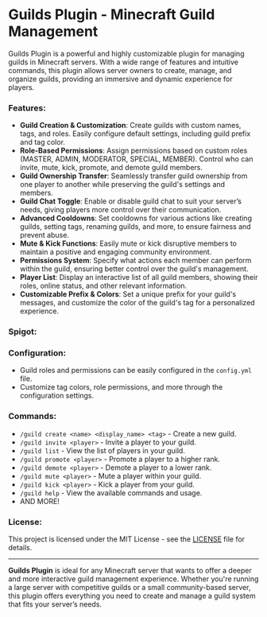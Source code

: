 

# Guilds Plugin - Minecraft Guild Management

Guilds Plugin is a powerful and highly customizable plugin for managing guilds in Minecraft servers. With a wide range of features and intuitive commands, this plugin allows server owners to create, manage, and organize guilds, providing an immersive and dynamic experience for players.

### Features:
- **Guild Creation & Customization**: Create guilds with custom names, tags, and roles. Easily configure default settings, including guild prefix and tag color.
- **Role-Based Permissions**: Assign permissions based on custom roles (MASTER, ADMIN, MODERATOR, SPECIAL, MEMBER). Control who can invite, mute, kick, promote, and demote guild members.
- **Guild Ownership Transfer**: Seamlessly transfer guild ownership from one player to another while preserving the guild's settings and members.
- **Guild Chat Toggle**: Enable or disable guild chat to suit your server’s needs, giving players more control over their communication.
- **Advanced Cooldowns**: Set cooldowns for various actions like creating guilds, setting tags, renaming guilds, and more, to ensure fairness and prevent abuse.
- **Mute & Kick Functions**: Easily mute or kick disruptive members to maintain a positive and engaging community environment.
- **Permissions System**: Specify what actions each member can perform within the guild, ensuring better control over the guild's management.
- **Player List**: Display an interactive list of all guild members, showing their roles, online status, and other relevant information.
- **Customizable Prefix & Colors**: Set a unique prefix for your guild's messages, and customize the color of the guild's tag for a personalized experience.

### Spigot:
  

### Configuration:
- Guild roles and permissions can be easily configured in the `config.yml` file.
- Customize tag colors, role permissions, and more through the configuration settings.

### Commands:
- `/guild create <name> <display_name> <tag>` - Create a new guild.
- `/guild invite <player>` - Invite a player to your guild.
- `/guild list` - View the list of players in your guild.
- `/guild promote <player>` - Promote a player to a higher rank.
- `/guild demote <player>` - Demote a player to a lower rank.
- `/guild mute <player>` - Mute a player within your guild.
- `/guild kick <player>` - Kick a player from your guild.
- `/guild help` - View the available commands and usage.
- AND MORE!

### License:
This project is licensed under the MIT License - see the [LICENSE](LICENSE) file for details.

---

**Guilds Plugin** is ideal for any Minecraft server that wants to offer a deeper and more interactive guild management experience. Whether you're running a large server with competitive guilds or a small community-based server, this plugin offers everything you need to create and manage a guild system that fits your server’s needs.
